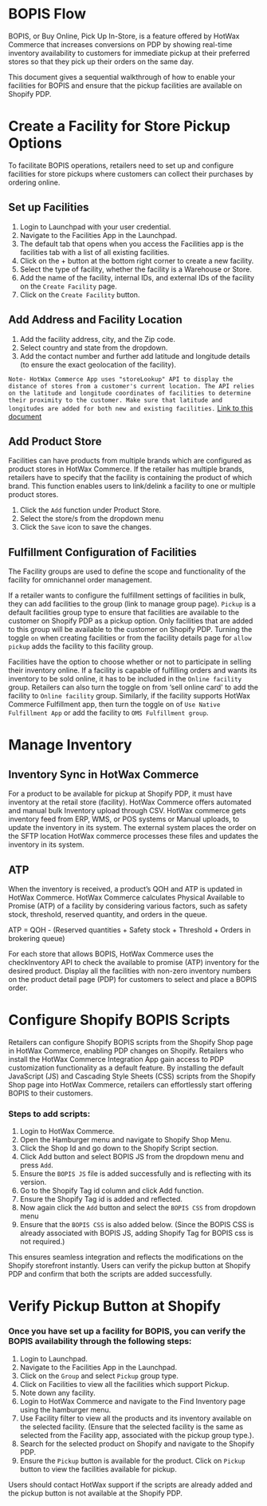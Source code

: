 # BOPIS Flow

BOPIS, or Buy Online, Pick Up In-Store, is a feature offered by HotWax Commerce that increases conversions on PDP by showing real-time inventory availability to customers for immediate pickup at their preferred stores so that they pick up their orders on the same day.

This document gives a sequential walkthrough of how to enable your facilities for BOPIS and ensure that the pickup facilities are available on Shopify PDP.

# Create a Facility for Store Pickup Options

To facilitate BOPIS operations, retailers need to set up and configure facilities for store pickups where customers can collect their purchases by ordering online.

## Set up Facilities

1. Login to Launchpad with your user credential.
2. Navigate to the Facilities App in the Launchpad.
3. The default tab that opens when you access the Facilities app is the facilities tab with a list of all existing facilities.
4. Click on the + button at the bottom right corner to create a new facility.
5. Select the type of facility, whether the facility is a Warehouse or Store.
6. Add the name of the facility, internal IDs, and external IDs of the facility on the `Create Facility` page.
7. Click on the `Create Facility` button.

## Add Address and Facility Location

1. Add the facility address, city, and the Zip code.
2. Select country and state from the dropdown.
3. Add the contact number and further add latitude and longitude details (to ensure the exact geolocation of the facility). 

```Note- HotWax Commerce App uses "storeLookup" API to display the distance of stores from a customer's current location. The API relies on the latitude and longitude coordinates of facilities to determine their proximity to the customer. Make sure that latitude and longitudes are added for both new and existing facilities.```
[Link to this document](https://docs.hotwax.co/user-guides/administration/facilities/add-facility-address#add-latitude-and-longitude)


## Add Product Store

Facilities can have products from multiple brands which are configured as product stores in HotWax Commerce. If the retailer has multiple brands, retailers have to specify that the facility is containing the product of which brand. This function enables users to link/delink a facility to one or multiple product stores. 

1. Click the `Add` function under Product Store.
2. Select the store/s from the dropdown menu
3. Click the `Save` icon to save the changes.

## Fulfillment Configuration of Facilities

The Facility groups are used to define the scope and functionality of the facility for omnichannel order management. 

If a retailer wants to configure the fulfillment settings of facilities in bulk, they can add facilities to the group (link to manage group page). `Pickup` is a default facilities group type to ensure that facilities are available to the customer on Shopify PDP as a pickup option. Only facilities that are added to this group will be available to the customer on Shopify PDP. Turning the toggle `on` when creating facilities or from the facility details page for `allow pickup` adds the facility to this facility group.

Facilities have the option to choose whether or not to participate in selling their inventory online. If a facility is capable of fulfilling orders and wants its inventory to be sold online, it has to be included in the `Online facility` group. Retailers can also turn the toggle on from ‘sell online card' to add the facility to `Online facility` group. Similarly, if the facility supports HotWax Commerce Fulfillment app, then turn the toggle on of `Use Native Fulfillment App` or add the facility to `OMS Fulfillment group`.

# Manage Inventory

## Inventory Sync in HotWax Commerce

For a product to be available for pickup at Shopify PDP, it must have inventory at the retail store (facility). HotWax Commerce offers automated and manual bulk Inventory upload through CSV. HotWax commerce gets inventory feed from ERP, WMS, or POS systems or Manual uploads, to update the inventory in its system. The external system places the order on the SFTP location HotWax commerce processes these files and updates the inventory in its system.

## ATP

When the inventory is received, a product’s QOH and ATP is updated in HotWax Commerce. HotWax Commerce calculates Physical Available to Promise (ATP) of a facility by considering various factors, such as safety stock, threshold, reserved quantity, and orders in the queue. 

ATP = QOH - (Reserved quantities + Safety stock + Threshold + Orders in brokering queue)

For each store that allows BOPIS, HotWax Commerce uses the checkInventory API to check the available to promise (ATP) inventory for the desired product. Display all the facilities with non-zero inventory numbers on the product detail page (PDP) for customers to select and place a BOPIS order.

# Configure Shopify BOPIS Scripts

Retailers can configure Shopify BOPIS scripts from the Shopify Shop page in HotWax Commerce, enabling PDP changes on Shopify. Retailers who install the HotWax Commerce Integration App gain access to PDP customization functionality as a default feature. By installing the default JavaScript (JS) and Cascading Style Sheets (CSS) scripts from the Shopify Shop page into HotWax Commerce, retailers can effortlessly start offering BOPIS to their customers.

### Steps to add scripts:
1. Login to HotWax Commerce.
2. Open the Hamburger menu and navigate to Shopify Shop Menu.
3. Click the Shop Id and go down to the Shopify Script section.
4. Click Add button and select BOPIS JS from the dropdown menu and press `Add`.
5. Ensure the `BOPIS JS` file is added successfully and is reflecting with its version.
6. Go to the Shopify Tag id column and click Add function.
7. Ensure the Shopify Tag id is added and reflected.
8. Now again click the `Add` button and select the `BOPIS CSS` from dropdown menu
9. Ensure that the `BOPIS CSS` is also added below. (Since the BOPIS CSS is already associated with BOPIS JS, adding Shopify Tag for BOPIS css is not required.)

This ensures seamless integration and reflects the modifications on the Shopify storefront instantly. Users can verify the pickup button at Shopify PDP and confirm that both the scripts are added successfully. 

# Verify Pickup Button at Shopify

### Once you have set up a facility for BOPIS, you can verify the BOPIS availability through the following steps:

1. Login to Launchpad.
2. Navigate to the Facilities App in the Launchpad.
3. Click on the `Group` and select `Pickup` group type.
4. Click on Facilities to view all the facilities which support Pickup.
5. Note down any facility.
6. Login to HotWax Commerce and navigate to the Find Inventory page using the hamburger menu.
7. Use Facility filter to view all the products and its inventory available on the selected facility. (Ensure that the selected facility is the same as selected from the Facility app, associated with the pickup group type.).
8. Search for the selected product on Shopify and navigate to the Shopify PDP.
9. Ensure the `Pickup` button is available for the product. Click on `Pickup` button to view the facilities available for pickup.

Users should contact HotWax support if the scripts are already added and the pickup button is not available at the Shopify PDP.
